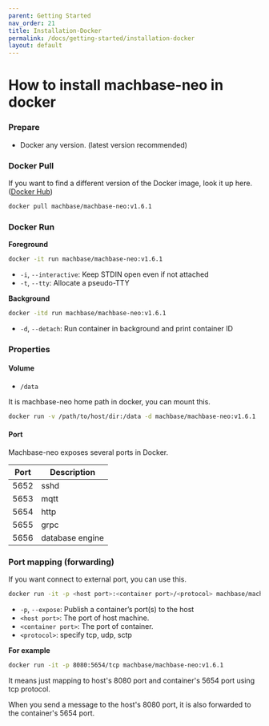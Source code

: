 ```yaml
---
parent: Getting Started
nav_order: 21
title: Installation-Docker
permalink: /docs/getting-started/installation-docker
layout: default
---
```


# How to install machbase-neo in docker

### Prepare

- Docker any version. (latest version recommended)

### Docker Pull

If you want to find a different version of the Docker image, look it up here. ([Docker Hub](https://hub.docker.com/r/machbase/machbase-neo/tags))

```sh
docker pull machbase/machbase-neo:v1.6.1
```

### Docker Run

__Foreground__

```sh
docker -it run machbase/machbase-neo:v1.6.1
```

- `-i`, `--interactive`: Keep STDIN open even if not attached
- `-t`, `--tty`: Allocate a pseudo-TTY

__Background__

```sh
docker -itd run machbase/machbase-neo:v1.6.1
```

- `-d`, `--detach`: Run container in background and print container ID


### Properties

#### Volume

- `/data`

It is machbase-neo home path in docker, you can mount this.

```sh
docker run -v /path/to/host/dir:/data -d machbase/machbase-neo:v1.6.1
```

#### Port

Machbase-neo exposes several ports in Docker.

|Port|Description|
|--|-----|
|5652|sshd|
|5653|mqtt|
|5654|http|
|5655|grpc|
|5656|database engine|

### Port mapping (forwarding)

If you want connect to external port, you can use this.

```sh
docker run -it -p <host port>:<container port>/<protocol> machbase/machbase-neo:<tags>
```

- `-p`, `--expose`: Publish a container’s port(s) to the host
- `<host port>`: The port of host machine.
- `<container port>`: The port of container.
- `<protocol>`: specify tcp, udp, sctp

__For example__

```sh
docker run -it -p 8080:5654/tcp machbase/machbase-neo:v1.6.1
```

It means just mapping to host's 8080 port and container's 5654 port using tcp protocol.

When you send a message to the host's 8080 port, it is also forwarded to the container's 5654 port.
